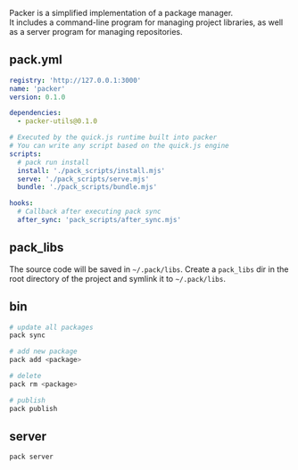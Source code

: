 Packer is a simplified implementation of a package manager.  
It includes a command-line program for managing project libraries, as well as a server program for managing repositories.  

## pack.yml
```yml
registry: 'http://127.0.0.1:3000'
name: 'packer'
version: 0.1.0

dependencies:
  - packer-utils@0.1.0

# Executed by the quick.js runtime built into packer
# You can write any script based on the quick.js engine
scripts:
  # pack run install
  install: './pack_scripts/install.mjs'
  serve: './pack_scripts/serve.mjs'
  bundle: './pack_scripts/bundle.mjs'

hooks:
  # Callback after executing pack sync
  after_sync: 'pack_scripts/after_sync.mjs'
```
## pack_libs
The source code will be saved in `~/.pack/libs`.
Create a `pack_libs` dir in the root directory of the project and symlink it to `~/.pack/libs`.

## bin

```bash
# update all packages
pack sync

# add new package
pack add <package>

# delete
pack rm <package>

# publish
pack publish
```

## server
```bash
pack server
```
